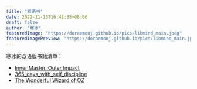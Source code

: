 ```yaml
---
title: "双语书"
date: 2022-11-15T16:41:35+08:00
draft: false
author: "寒冰"
featuredImage: "https://doraemonj.github.io/pics/libmind_main.jpeg"
featuredImagePreview: "https://doraemonj.github.io/pics/libmind_main.jpeg"
---
```


寒冰的双语版书籍清单：

-   [Inner Master, Outer Impact](https://Chaotic-w.github.io/img/j03_inner_master_outer_impact/inner_master_outer_impact_bi_en_zh.html)
-   [365_days_with_self_discipline](https://Chaotic-w.github.io/img/e37_365_days_with_self_discipline/365_days_with_self_discipline_bi_en_zh.html)
-   [The Wonderful Wizard of OZ](https://Chaotic-w.github.io/img/j08_the_wonderful_wizard_of_oz/the_wonderful_wizard_of_oz_bi_txt_en_zh_no_pre.html)



